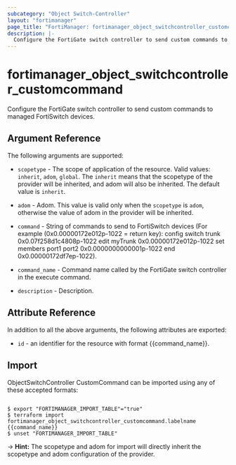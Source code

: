 ```yaml
---
subcategory: "Object Switch-Controller"
layout: "fortimanager"
page_title: "FortiManager: fortimanager_object_switchcontroller_customcommand"
description: |-
  Configure the FortiGate switch controller to send custom commands to managed FortiSwitch devices.
---
```


# fortimanager_object_switchcontroller_customcommand
Configure the FortiGate switch controller to send custom commands to managed FortiSwitch devices.

## Argument Reference


The following arguments are supported:

* `scopetype` - The scope of application of the resource. Valid values: `inherit`, `adom`, `global`. The `inherit` means that the scopetype of the provider will be inherited, and adom will also be inherited. The default value is `inherit`.
* `adom` - Adom. This value is valid only when the `scopetype` is `adom`, otherwise the value of adom in the provider will be inherited.

* `command` - String of commands to send to FortiSwitch devices (For example (0x0.00000172e012p-1022 = return key): config switch trunk 0x0.07f258d1c4808p-1022 edit myTrunk 0x0.00000172e012p-1022 set members port1 port2 0x0.0000000000001p-1022 end 0x0.00000172df7ep-1022).
* `command_name` - Command name called by the FortiGate switch controller in the execute command.
* `description` - Description.


## Attribute Reference

In addition to all the above arguments, the following attributes are exported:
* `id` - an identifier for the resource with format {{command_name}}.

## Import

ObjectSwitchController CustomCommand can be imported using any of these accepted formats:
```

$ export "FORTIMANAGER_IMPORT_TABLE"="true"
$ terraform import fortimanager_object_switchcontroller_customcommand.labelname {{command_name}}
$ unset "FORTIMANAGER_IMPORT_TABLE"
```
-> **Hint:** The scopetype and adom for import will directly inherit the scopetype and adom configuration of the provider.
